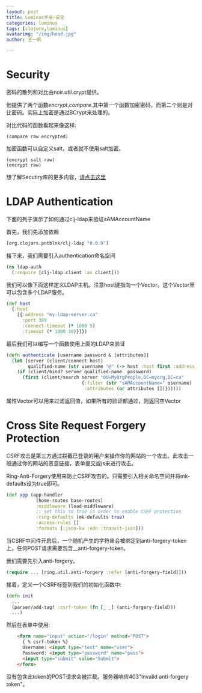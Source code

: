 ```yaml
---
layout: post
title: Luminus手册-安全
categories: luminus
tags: [clojure,luminus]
avatarimg: "/img/head.jpg"
author: 王一帆

---
```

Security
========

密码的散列和对比由noir.util.crypt提供。

他提供了两个函数$encrypt$,$compare$.其中第一个函数加密密码，而第二个则是对比密码。实际上加密是通过BCrypt来处理的。

对比代码的函数看起来像这样:

``` {.clojure}
(compare raw encrypted)
```

加密函数可以自定义salt，或者就不使用salt加密。

``` {.clojure}
(encrypt salt raw)
(encrypt raw)
```

想了解Secutiry库的更多内容，[请点击这里](https://github.com/cemerick/friend)


# LDAP Authentication

下面的列子演示了如何通过clj-ldap来验证sAMAccountName

首先，我们先添加依赖

```clojure
[org.clojars.pntblnk/clj-ldap "0.0.9"]
```

接下来，我们需要引入authentication命名空间

```clojure
(ns ldap-auth
  (:require [clj-ldap.client :as client]))
```

<!-- more -->

我们可以像下面这样定义LDAP主机。注意host键指向一个Vector。这个Vector里可以包含多个LDAP服务。

```clojure
(def host
  {:host
    [{:address "my-ldap-server.ca"
      :port 389
      :connect-timeout (* 1000 5)
      :timeout (* 1000 30)}]})
```

最后我们可以编写一个函数使用上面的LDAP来验证

```clojure
(defn authenticate [username password & [attributes]]
  (let [server (client/connect host)
        qualified-name (str username "@" (-> host :host first :address))]
    (if (client/bind? server qualified-name  password)
      (first (client/search server "OU=MyOrgPeople,DC=myorg,DC=ca"
                            {:filter (str "sAMAccountName=" username)
                             :attributes (or attributes [])})))))
```

属性Vector可以用来过滤返回值，如果所有的验证都通过，则返回空Vector


# Cross Site Request Forgery Protection

CSRF攻击是第三方通过拦截已登录的用户来操作你的网站的一个攻击。此攻击一般通过你的网站的恶意链接，表单提交或js来进行攻击。

Ring-Anti-Forgery使用来防止CSRF攻击的。只需要引入相关命名空间并将mk-defaults设为true即可。

```clojure
(def app (app-handler
           [home-routes base-routes]
           :middleware (load-middleware)
           ;; set this to true in order to enable CSRF protection
           :ring-defaults (mk-defaults true)
           :access-rules []
           :formats [:json-kw :edn :transit-json]))
```

当CSRF中间件开启后，一个随机产生的字符串会被绑定到anti-forgery-token上。任何POST请求需要包含__anti-forgery-token。

我们需要先引入anti-forgery。

```clojure
(require ... [ring.util.anti-forgery :refer [anti-forgery-field]]))
```

接着，定义一个CSRF标签到我们的初始化函数中:

```clojure
(defn init
  ...
  (parser/add-tag! :csrf-token (fn [_ _] (anti-forgery-field)))
  ...)
```

然后在表单中使用:

```html
    <form name="input" action="/login" method="POST">
      { % csrf-token %}
      Username: <input type="text" name="user">
      Password: <input type="password" name="pass">
      <input type="submit" value="Submit">
    </form>
```

没有包含此token的POST请求会被拦截。服务器响应403"Invalid anti-forgery token"。
